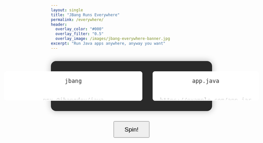 ```yaml
---
layout: single
title: "JBang Runs Everywhere"
permalink: /everywhere/
header:
  overlay_color: "#000"
  overlay_filter: "0.5"
  overlay_image: /images/jbang-everywhere-banner.jpg
excerpt: "Run Java apps anywhere, anyway you want"
---
```


<div class="slot-machine-container">
  <div class="slot-machine">
    <div class="slot-viewport launcher">
      <div class="slot-wheel">
        <div class="slot-item">jbang</div>
        <div class="slot-item">npx @jbangdev/java</div>
        <div class="slot-item">uvx jbang</div>
        <div class="slot-item">pipx jbang</div>
        <div class="slot-item">docker run jbangdev/jbang</div>
      </div>
    </div>
    <div class="slot-viewport target">
      <div class="slot-wheel">
        <div class="slot-item">app.java</div>
        <div class="slot-item">https://example.com/app.jar</div>
        <div class="slot-item">org.example:cool-app:1.0</div>
        <div class="slot-item">@catalog-alias</div>
      </div>
    </div>
  </div>
  <button id="spin-button" class="btn btn--primary">Spin!</button>
</div>

<style>
.slot-machine-container {
  max-width: 800px;
  margin: 2rem auto;
  text-align: center;
}

.slot-machine {
  display: flex;
  justify-content: center;
  gap: 2rem;
  background: #2a2a2a;
  padding: 2rem;
  border-radius: 1rem;
  box-shadow: 0 0 20px rgba(0,0,0,0.3);
}

.slot-viewport {
  background: #fff;
  padding: 1rem;
  border-radius: 0.5rem;
  height: 60px;
  position: relative;
  overflow: hidden;
  cursor: grab;
  touch-action: pan-y;
}

.slot-viewport.dragging {
  cursor: grabbing;
}

.slot-wheel {
  position: absolute;
  width: 100%;
  left: 0;
  top: 0;
  transform: translateY(0);
  transition: transform 2.5s cubic-bezier(0.21, 0.53, 0.29, 0.99);
  user-select: none;
}

.slot-wheel.no-transition {
  transition: none;
}

.launcher {
  min-width: 400px;
  width: 400px;
}

.target {
  min-width: 300px;
  width: 300px;
}

.slot-item {
  height: 60px;
  display: flex;
  align-items: center;
  justify-content: center;
  font-family: monospace;
  font-size: 1.1rem;
  color: #333;
  padding: 0 1rem;
  white-space: nowrap;
  text-align: center;
}

.slot-viewport::before,
.slot-viewport::after {
  content: '';
  position: absolute;
  left: 0;
  right: 0;
  height: 25px;
  z-index: 1;
  pointer-events: none;
}

.slot-viewport::before {
  top: 0;
  background: linear-gradient(to bottom, rgba(255,255,255,1) 0%, rgba(255,255,255,0) 100%);
}

.slot-viewport::after {
  bottom: 0;
  background: linear-gradient(to top, rgba(255,255,255,1) 0%, rgba(255,255,255,0) 100%);
}

#spin-button {
  margin-top: 2rem;
  font-size: 1.2rem;
  padding: 0.8rem 2rem;
}
</style>

<script>
document.addEventListener('DOMContentLoaded', function() {
  const wheels = document.querySelectorAll('.slot-wheel');
  const viewports = document.querySelectorAll('.slot-viewport');
  const spinButton = document.getElementById('spin-button');
  let isSpinning = false;

  function getRandomInt(min, max) {
    return Math.floor(Math.random() * (max - min + 1)) + min;
  }

  // Clone items for infinite scroll
  wheels.forEach(wheel => {
    const items = wheel.querySelectorAll('.slot-item');
    const itemsArray = Array.from(items);
    
    // Add some padding items at the top and bottom to prevent white space
    const paddingItem = document.createElement('div');
    paddingItem.className = 'slot-item';
    paddingItem.style.visibility = 'hidden';
    wheel.prepend(paddingItem.cloneNode(true));
    wheel.append(paddingItem.cloneNode(true));
    
    // Clone items multiple times to ensure smooth infinite scroll
    for (let i = 0; i < 4; i++) {
      itemsArray.forEach(item => {
        wheel.appendChild(item.cloneNode(true));
      });
    }
  });

  // Calculate vertical offset to center item in viewport
  function calculateCenterOffset(wheel, index) {
    const viewport = wheel.closest('.slot-viewport');
    const itemHeight = wheel.querySelector('.slot-item').offsetHeight;
    const viewportHeight = viewport.offsetHeight;
    const offset = (viewportHeight - itemHeight) / 2;
    return -index * itemHeight + offset;
  }

  // Center the items in the viewport
  function centerItems() {
    wheels.forEach(wheel => {
      const visibleIndex = Math.floor(Math.random() * 4) + 1; // +1 to account for padding item
      const offset = calculateCenterOffset(wheel, visibleIndex);
      wheel.style.transform = `translateY(${offset}px)`;
    });
  }

  // Call centerItems after a short delay to ensure layout is complete
  setTimeout(centerItems, 100);

  // Add drag functionality
  viewports.forEach((viewport, index) => {
    const wheel = wheels[index];
    let isDragging = false;
    let startY = 0;
    let wheelStartY = 0;
    const items = wheel.querySelectorAll('.slot-item');
    const originalSetCount = (items.length - 2) / 5; // Original item count (minus padding items)

    function getTranslateY(element) {
      const style = window.getComputedStyle(element);
      const matrix = new WebKitCSSMatrix(style.transform);
      return matrix.m42;
    }

    function getBounds() {
      const itemHeight = wheel.querySelector('.slot-item').offsetHeight;
      const viewportHeight = viewport.offsetHeight;
      const offset = (viewportHeight - itemHeight) / 2;
      const totalOriginalHeight = itemHeight * originalSetCount;
      
      // Allow scrolling with appropriate bounds
      return {
        min: -totalOriginalHeight + offset,
        max: offset + itemHeight,
        itemHeight: itemHeight,
        offset: offset
      };
    }

    function onDragStart(e) {
      if (isSpinning) return;
      isDragging = true;
      viewport.classList.add('dragging');
      wheel.classList.add('no-transition');
      startY = e.type === 'mousedown' ? e.clientY : e.touches[0].clientY;
      wheelStartY = getTranslateY(wheel);
    }

    function onDragMove(e) {
      if (!isDragging) return;
      e.preventDefault();
      const currentY = e.type === 'mousemove' ? e.clientY : e.touches[0].clientY;
      const deltaY = currentY - startY;
      
      // Apply resistance as we approach boundaries
      const bounds = getBounds();
      let newPosition = wheelStartY + deltaY;
      
      // Add resistance at boundaries
      if (newPosition > bounds.max) {
        const overscroll = newPosition - bounds.max;
        newPosition = bounds.max + overscroll * 0.3; // Resistance factor
      } else if (newPosition < bounds.min) {
        const overscroll = bounds.min - newPosition;
        newPosition = bounds.min - overscroll * 0.3; // Resistance factor
      }
      
      wheel.style.transform = `translateY(${newPosition}px)`;
    }

    function onDragEnd() {
      if (!isDragging) return;
      isDragging = false;
      viewport.classList.remove('dragging');
      wheel.classList.remove('no-transition');

      // Get bounds
      const bounds = getBounds();
      const currentY = getTranslateY(wheel);
      
      // If we're outside bounds, animate back
      if (currentY > bounds.max) {
        wheel.style.transform = `translateY(${bounds.max}px)`;
      } else if (currentY < bounds.min) {
        wheel.style.transform = `translateY(${bounds.min}px)`;
      } else {
        // Snap to nearest item, adjusted for center offset
        const snapIndex = Math.round((currentY - bounds.offset) / bounds.itemHeight);
        const snapY = snapIndex * bounds.itemHeight + bounds.offset;
        wheel.style.transform = `translateY(${snapY}px)`;
      }
    }

    // Mouse events
    viewport.addEventListener('mousedown', onDragStart);
    window.addEventListener('mousemove', onDragMove);
    window.addEventListener('mouseup', onDragEnd);

    // Touch events
    viewport.addEventListener('touchstart', onDragStart);
    window.addEventListener('touchmove', onDragMove, { passive: false });
    window.addEventListener('touchend', onDragEnd);
  });

  function spin() {
    if (isSpinning) return;
    isSpinning = true;
    
    wheels.forEach(wheel => {
      wheel.classList.remove('no-transition');
      
      // Get all items and identify the original items (not clones or padding)
      const allItems = wheel.querySelectorAll('.slot-item');
      const originals = [];
      
      // Find the original visible items
      for (let i = 1; i < allItems.length; i++) {
        // Skip hidden items
        if (allItems[i].style && allItems[i].style.visibility === 'hidden') continue;
        
        // Collect only the first set of items
        if (originals.length < 5) {
          originals.push(allItems[i]);
        } else {
          break;
        }
      }
      
      const itemHeight = originals[0].offsetHeight;
      const viewport = wheel.closest('.slot-viewport');
      const viewportHeight = viewport.offsetHeight;
      const offset = (viewportHeight - itemHeight) / 2;
      
      // Pick a random index from the original set of items
      const finalIndex = getRandomInt(0, originals.length - 1);
      
      // Calculate final position - this is where we want to land
      const finalPosition = -(finalIndex + 1) * itemHeight + offset;
      
      // First determine where we are now
      const currentPos = getTranslateY(wheel);
      
      // Calculate rotations - full rotations plus distance to final item
      // Each original set is 5 items
      const spins = 2 + getRandomInt(0, 1); // 2-3 full rotations
      const spinDistance = spins * originals.length * itemHeight;
      
      // Calculate exact target position so the animation ends at final position
      // We need to get from current position to final position plus full spins
      // This ensures we end exactly where we want
      const targetPosition = currentPos - spinDistance - 
                            (Math.abs(currentPos - finalPosition) % (originals.length * itemHeight));
      
      // Animate to target
      wheel.style.transition = 'transform 2.5s cubic-bezier(0.21, 0.53, 0.29, 0.99)';
      wheel.style.transform = `translateY(${targetPosition}px)`;
      
      // No need to reset, we calculated to end at final position
      wheel.addEventListener('transitionend', function() {
        isSpinning = false;
      }, { once: true });
    });
  }
  
  // Helper function to get translateY value
  function getTranslateY(element) {
    const style = window.getComputedStyle(element);
    const matrix = new WebKitCSSMatrix(style.transform);
    return matrix.m42;
  }

  spinButton.addEventListener('click', spin);
});
</script> 